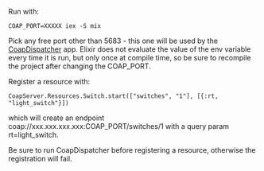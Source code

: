 Run with:
```
COAP_PORT=XXXXX iex -S mix
```
Pick any free port other than 5683 - this one will be used by the [CoapDispatcher](https://github.com/mskv/coap_dispatcher) app. Elixir does not evaluate the value of the env variable every time it is run, but only once at compile time, so be sure to recompile the project after changing the COAP_PORT.

Register a resource with:
```
CoapServer.Resources.Switch.start(["switches", "1"], [{:rt, "light_switch"}])
```
which will create an endpoint coap://xxx.xxx.xxx.xxx:COAP_PORT/switches/1 with a query param rt=light_switch.

Be sure to run CoapDispatcher before registering a resource, otherwise the registration will fail.
